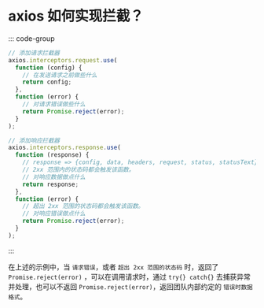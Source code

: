 # axios 如何实现拦截？

<article-info/>

::: code-group

```js
// 添加请求拦截器
axios.interceptors.request.use(
  function (config) {
    // 在发送请求之前做些什么
    return config;
  },
  function (error) {
    // 对请求错误做些什么
    return Promise.reject(error);
  }
);

// 添加响应拦截器
axios.interceptors.response.use(
  function (response) {
    // response => {config, data, headers, request, status, statusText}
    // 2xx 范围内的状态码都会触发该函数。
    // 对响应数据做点什么
    return response;
  },
  function (error) {
    // 超出 2xx 范围的状态码都会触发该函数。
    // 对响应错误做点什么
    return Promise.reject(error);
  }
);
```

:::

在上述的示例中，当 `请求错误`，或者 `超出 2xx 范围的状态码` 时，返回了 `Promise.reject(error)` ，可以在调用请求时，通过 `try{} catch{}` 去捕获异常并处理，也可以不返回 `Promise.reject(error)`，返回团队内部约定的 `错误时数据格式`。
